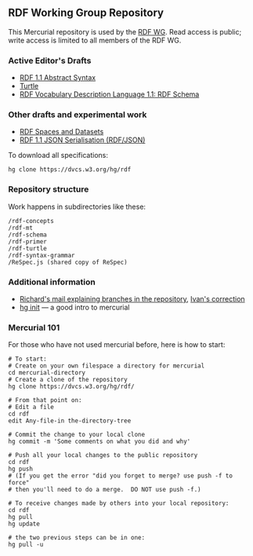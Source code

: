 ## RDF Working Group Repository

This Mercurial repository is used by the [RDF WG](http://www.w3.org/2011/rdf-wg/wiki/Main_Page). Read access is public; write access is limited to all members of the RDF WG.

### Active Editor's Drafts

* [RDF 1.1 Abstract Syntax](https://dvcs.w3.org/hg/rdf/raw-file/default/rdf-concepts/index.html)
* [Turtle](https://dvcs.w3.org/hg/rdf/raw-file/default/rdf-turtle/index.html)
* [RDF Vocabulary Description Language 1.1: RDF Schema](https://dvcs.w3.org/hg/rdf/raw-file/default/rdf-schema/index.html)

### Other drafts and experimental work

* [RDF Spaces and Datasets](https://dvcs.w3.org/hg/rdf/raw-file/default/rdf-spaces/index.html)
* [RDF 1.1 JSON Serialisation (RDF/JSON)](https://dvcs.w3.org/hg/rdf/raw-file/default/rdf-json/index.html)

To download all specifications:

    hg clone https://dvcs.w3.org/hg/rdf

### Repository structure

Work happens in subdirectories like these:

    /rdf-concepts
    /rdf-mt
    /rdf-schema
    /rdf-primer
    /rdf-turtle
    /rdf-syntax-grammar
    /ReSpec.js (shared copy of ReSpec)

### Additional information

* [Richard's mail explaining branches in the repository](http://lists.w3.org/Archives/Public/www-archive/2011Aug/0032.html), [Ivan's correction](http://lists.w3.org/Archives/Public/www-archive/2011Aug/0033.html)
* [hg init](http://hginit.com/) — a good intro to mercurial

### Mercurial 101

For those who have not used mercurial before, here is how to start:

    # To start:
    # Create on your own filespace a directory for mercurial
    cd mercurial-directory
    # Create a clone of the repository
    hg clone https://dvcs.w3.org/hg/rdf/

    # From that point on:
    # Edit a file
    cd rdf
    edit Any-file-in the-directory-tree

    # Commit the change to your local clone
    hg commit -m 'Some comments on what you did and why'

    # Push all your local changes to the public repository
    cd rdf
    hg push
    # (If you get the error "did you forget to merge? use push -f to force"
    # then you'll need to do a merge.  DO NOT use push -f.)

    # To receive changes made by others into your local repository:
    cd rdf
    hg pull
    hg update 

    # the two previous steps can be in one:
    hg pull -u 
